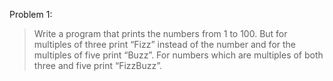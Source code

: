 Problem 1: 
> Write a program that prints the numbers from 1 to 100. But for multiples of three print “Fizz”
instead of the number and for the multiples of five print “Buzz”. For numbers which are
multiples of both three and five print “FizzBuzz”.
